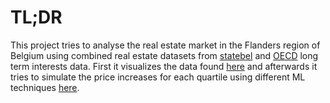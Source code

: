 # TL;DR
This project tries to analyse the real estate market in the Flanders region of Belgium using combined real estate datasets from [statebel](https://statbel.fgov.be/en/themes/housing) and [OECD](https://data.oecd.org/interest/long-term-interest-rates.htm) long term interests data.
First it visualizes the data found [here](https://real-estate-analysis-flanders.herokuapp.com) and afterwards it tries to simulate the price increases for each quartile using different ML techniques [here](https://real-estate-fl-ml.herokuapp.com).


